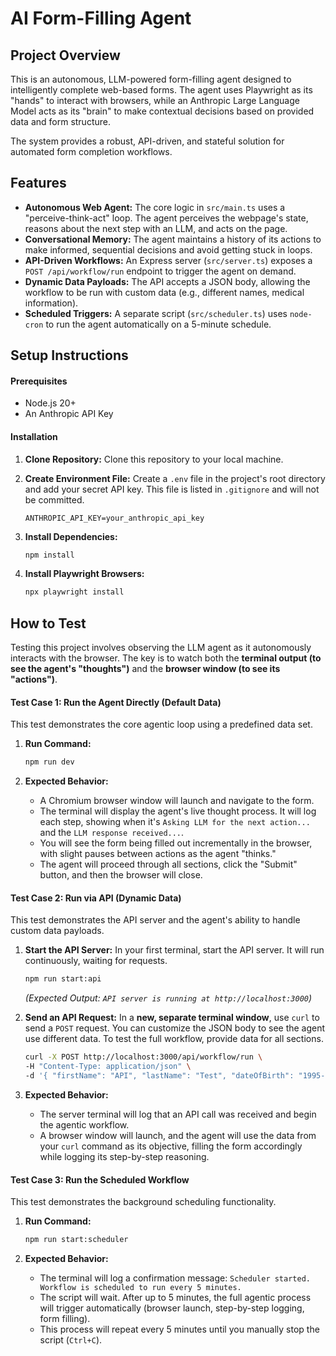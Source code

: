 # AI Form-Filling Agent

## Project Overview

This is an autonomous, LLM-powered form-filling agent designed to intelligently complete web-based forms. The agent uses Playwright as its "hands" to interact with browsers, while an Anthropic Large Language Model acts as its "brain" to make contextual decisions based on provided data and form structure.

The system provides a robust, API-driven, and stateful solution for automated form completion workflows.

## Features

* **Autonomous Web Agent:** The core logic in `src/main.ts` uses a "perceive-think-act" loop. The agent perceives the webpage's state, reasons about the next step with an LLM, and acts on the page.
* **Conversational Memory:** The agent maintains a history of its actions to make informed, sequential decisions and avoid getting stuck in loops.
* **API-Driven Workflows:** An Express server (`src/server.ts`) exposes a `POST /api/workflow/run` endpoint to trigger the agent on demand.
* **Dynamic Data Payloads:** The API accepts a JSON body, allowing the workflow to be run with custom data (e.g., different names, medical information).
* **Scheduled Triggers:** A separate script (`src/scheduler.ts`) uses `node-cron` to run the agent automatically on a 5-minute schedule.

## Setup Instructions

#### Prerequisites

* Node.js 20+
* An Anthropic API Key

#### Installation

1.  **Clone Repository:** Clone this repository to your local machine.

2.  **Create Environment File:** Create a `.env` file in the project's root directory and add your secret API key. This file is listed in `.gitignore` and will not be committed.
    ```
    ANTHROPIC_API_KEY=your_anthropic_api_key
    ```
   
3.  **Install Dependencies:**
    ```bash
    npm install
    ```
   
4.  **Install Playwright Browsers:**
    ```bash
    npx playwright install
    ```
   
## How to Test

Testing this project involves observing the LLM agent as it autonomously interacts with the browser. The key is to watch both the **terminal output (to see the agent's "thoughts")** and the **browser window (to see its "actions")**.

#### Test Case 1: Run the Agent Directly (Default Data)

This test demonstrates the core agentic loop using a predefined data set.

1.  **Run Command:**
    ```bash
    npm run dev
    ```
   

2.  **Expected Behavior:**
    * A Chromium browser window will launch and navigate to the form.
    * The terminal will display the agent's live thought process. It will log each step, showing when it's `Asking LLM for the next action...` and the `LLM response received...`.
    * You will see the form being filled out incrementally in the browser, with slight pauses between actions as the agent "thinks."
    * The agent will proceed through all sections, click the "Submit" button, and then the browser will close.

#### Test Case 2: Run via API (Dynamic Data)

This test demonstrates the API server and the agent's ability to handle custom data payloads.

1.  **Start the API Server:**
    In your first terminal, start the API server. It will run continuously, waiting for requests.
    ```bash
    npm run start:api
    ```
    *(Expected Output: `API server is running at http://localhost:3000`)*

2.  **Send an API Request:**
    In a **new, separate terminal window**, use `curl` to send a `POST` request. You can customize the JSON body to see the agent use different data. To test the full workflow, provide data for all sections.

    ```bash
    curl -X POST http://localhost:3000/api/workflow/run \
    -H "Content-Type: application/json" \
    -d '{ "firstName": "API", "lastName": "Test", "dateOfBirth": "1995-05-25", "medicalId": "API1995", "gender": "Other", "allergies": "None", "emergencyContactName": "Support" }'
    ```

3.  **Expected Behavior:**
    * The server terminal will log that an API call was received and begin the agentic workflow.
    * A browser window will launch, and the agent will use the data from your `curl` command as its objective, filling the form accordingly while logging its step-by-step reasoning.

#### Test Case 3: Run the Scheduled Workflow

This test demonstrates the background scheduling functionality.

1.  **Run Command:**
    ```bash
    npm run start:scheduler
    ```

2.  **Expected Behavior:**
    * The terminal will log a confirmation message: `Scheduler started. Workflow is scheduled to run every 5 minutes.`
    * The script will wait. After up to 5 minutes, the full agentic process will trigger automatically (browser launch, step-by-step logging, form filling).
    * This process will repeat every 5 minutes until you manually stop the script (`Ctrl+C`).